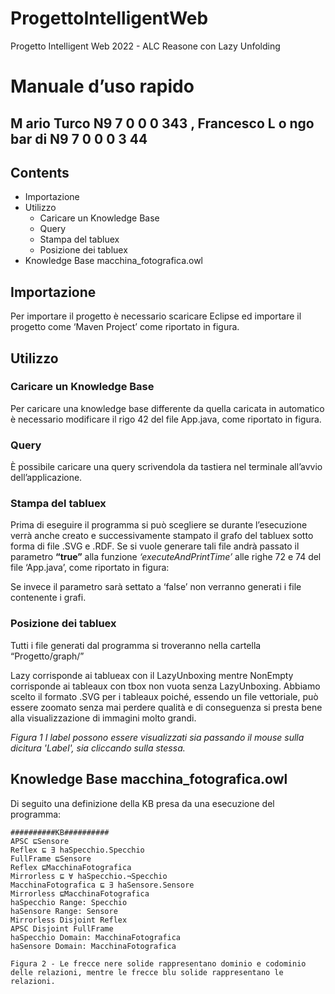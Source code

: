 # ProgettoIntelligentWeb
Progetto Intelligent Web 2022 - ALC Reasone con Lazy Unfolding 

# Manuale d’uso rapido

## M ario Turco N9 7 0 0 0 343 , Francesco L o ngo bar di N9 7 0 0 0 3 44


## Contents

- Importazione
- Utilizzo
   - Caricare un Knowledge Base
   - Query
   - Stampa del tabluex
   - Posizione dei tabluex
- Knowledge Base macchina_fotografica.owl


## Importazione

Per importare il progetto è necessario scaricare Eclipse ed importare il progetto come ‘Maven Project’
come riportato in figura.

## Utilizzo

### Caricare un Knowledge Base

Per caricare una knowledge base differente da quella caricata in automatico è necessario modificare il rigo
42 del file App.java, come riportato in figura.

### Query

È possibile caricare una query scrivendola da tastiera nel terminale all’avvio dell’applicazione.


### Stampa del tabluex

Prima di eseguire il programma si può scegliere se durante l’esecuzione verrà anche creato e
successivamente stampato il grafo del tabluex sotto forma di file .SVG e .RDF.
Se si vuole generare tali file andrà passato il parametro **“true”** alla funzione _‘executeAndPrintTime’_
alle righe 72 e 74 del file ‘App.java’, come riportato in figura:

Se invece il parametro sarà settato a ‘false’ non verranno generati i file contenente i grafi.

### Posizione dei tabluex

Tutti i file generati dal programma si troveranno nella cartella “Progetto/graph/”

Lazy corrisponde ai tablueax con il LazyUnboxing mentre NonEmpty corrisponde ai tableaux con tbox non
vuota senza LazyUnboxing.
Abbiamo scelto il formato .SVG per i tableaux poiché, essendo un file vettoriale, può essere zoomato senza
mai perdere qualità e di conseguenza si presta bene alla visualizzazione di immagini molto grandi.


_Figura 1 I label possono essere visualizzati sia passando il mouse sulla dicitura 'Label', sia cliccando sulla stessa._


## Knowledge Base macchina_fotografica.owl

Di seguito una definizione della KB presa da una esecuzione del programma:

```
##########KB##########
APSC ⊑Sensore
Reflex ⊑ ∃ haSpecchio.Specchio
FullFrame ⊑Sensore
Reflex ⊑MacchinaFotografica
Mirrorless ⊑ ∀ haSpecchio.¬Specchio
MacchinaFotografica ⊑ ∃ haSensore.Sensore
Mirrorless ⊑MacchinaFotografica
haSpecchio Range: Specchio
haSensore Range: Sensore
Mirrorless Disjoint Reflex
APSC Disjoint FullFrame
haSpecchio Domain: MacchinaFotografica
haSensore Domain: MacchinaFotografica
```
```
Figura 2 - Le frecce nere solide rappresentano dominio e codominio delle relazioni, mentre le frecce blu solide rappresentano le
relazioni.
```


